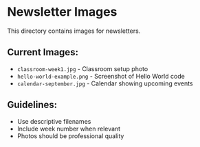 # Newsletter Images

This directory contains images for newsletters.

## Current Images:
- `classroom-week1.jpg` - Classroom setup photo
- `hello-world-example.png` - Screenshot of Hello World code
- `calendar-september.jpg` - Calendar showing upcoming events

## Guidelines:
- Use descriptive filenames
- Include week number when relevant
- Photos should be professional quality